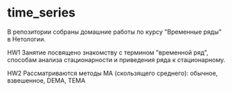 # time_series

В репозитории собраны домашние работы по курсу "Временные ряды" в Нетологии.

HW1
Занятие посвящено знакомству с термином "временной ряд", способам анализа стационарности и приведения ряда к стационарному.

HW2
Рассматриваются методы MA (скользящего среднего): обычное, взвешенное, DEMA, TEMA
